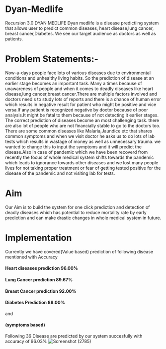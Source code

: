 # Dyan-Medlife
Recursion 3.0
DYAN MEDLIFE
Dyan medlife is a disease predictiing system that allows user to predict common diseases, heart disease,lung cancer, breast cancer,Diabetes.
We see our target audience as doctors as well as patients.

# Problem Statements:-
Now-a-days people face lots of various diseases due to environmental conditions and unhealthy living habits. So the prediction of disease at an earlier stage becomes an important task.
Many a times because of unawareness of people and when it comes to deadly diseases like heart disease,lung cancer,breast cancer.There are multiple factors involved and doctors need s to study lots of reports and there is a chance 
of human error which results in negative result for patient who might be positive and vice versa.If any patient is recognized negative by doctor because of poor analysis.It might be fatal to them because of not detecting it earlier stages.
The correct prediction of diseases become an most challenging task. there are also lot of people who are not financially stable to go to the doctors too. 
There are some common diseases like Malaria,Jaundice etc that shares common symptoms and when we visit doctor he asks us to do lots of lab tests which results in wastage of money as well as unnecessary trauma. we wanted to change this to input the symptoms and it will predict the disease.Also in case of pandemic which we have been recoverd from recently the focus of whole medical system shifts towards the pandemic which leads to ignorance towards other diseases and we lost many people lives for not taking proper treatment or fear of getting tested positive for the disease of the pandemic and not visiting lab for tests.

# Aim
Our Aim is to build the system for one click prediction and detection of deadly diseases which has potential to reduce mortality rate by early prediction and can make drastic changes in whole medical system in future.

# Implementation                      
Currently we have covered(Value based) prediction of following disease mentioned with Accuracy
#### Heart diseases prediction                    96.00%
#### Lung Cancer prediction                       89.67%
#### Breast Cancer prediction                     92.00%  
#### Diabetes Prediction                          88.00%
and 
#### (symptoms based)
Following 36 DIsease are predicted by our system succesfully with accuracy of 96.03%
![Screenshot (2785)](https://user-images.githubusercontent.com/80771166/164613360-42f99e86-c5dd-43b6-a8dd-db41d36aa378.png)



